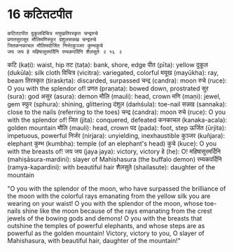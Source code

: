 # 16 कटितटपीत

```
कटितटपीत दुकूलविचित्र मयुखतिरस्कृत चन्द्ररुचे
प्रणतसुरासुर मौलिमणिस्फुर दंशुलसन्नख चन्द्ररुचे
जितकनकाचल मौलिमदोर्जित निर्भरकुञ्जर कुम्भकुचे
जय जय हे महिषासुरमर्दिनि रम्यकपर्दिनि शैलसुते ॥ १६ ॥
```

कटि (kaṭi): waist, hip
तट (taṭa): bank, shore, edge
पीत (pīta): yellow
दुकूल (dukūla): silk cloth
विचित्र (vicitra): variegated, colorful
मयूख (mayūkha): ray, beam
तिरस्कृत (tiraskṛta): discarded, surpassed
चन्द्र (candra): moon
रुचे (ruce): O you with the splendor of!
प्रणत (praṇata): bowed down, prostrated
सुर (sura): god
असुर (asura): demon
मौलि (mauli): head, crown
मणि (maṇi): jewel, gem
स्फुर (sphura): shining, glittering
दंशुल (daṁśula): toe-nail
सन्नख (sannaka): close to the nails (referring to the toes)
चन्द्र (candra): moon
रुचे (ruce): O you with the splendor of!
जित (jita): conquered, defeated
कनकाचल (kanaka-acala): golden mountain
मौलि (mauli): head, crown
पद (pada): foot, step
ऊर्जित (ūrjita): impetuous, powerful
निर्जर (nirjara): unyielding, inexhaustible
कुञ्जर (kuñjara): elephant
कुम्भ (kumbha): temple (of an elephant's head)
कुचे (kuce): O you with the breasts of!
जय जय (jaya jaya): victory, victory
हे (he): O!
महिषासुरमर्दिनि (mahiṣāsura-mardini): slayer of Mahishasura (the buffalo demon)
रम्यकपर्दिनि (ramya-kapardini): with beautiful hair
शैलसुते (shailasute): daughter of the mountain


"O you with the splendor of the moon, who have surpassed the brilliance of the moon with the colorful rays emanating from the yellow silk you are wearing on your waist! O you with the splendor of the moon, whose toe-nails shine like the moon because of the rays emanating from the crest jewels of the bowing gods and demons! O you with the breasts that outshine the temples of powerful elephants, and whose steps are as powerful as the golden mountain! Victory, victory to you, O slayer of Mahishasura, with beautiful hair, daughter of the mountain!"

